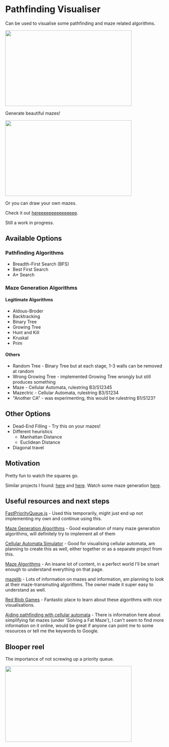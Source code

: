# Pathfinding Visualiser

Can be used to visualise some pathfinding and maze related algorithms.

<img src="https://imgur.com/TeHGiaJ.gif" width="400" height="240" />

Generate beautiful mazes!

<img src="https://i.imgur.com/HKcZDD6.png" width="400" height="240" />

Or you can draw your own mazes.

Check it out [hereeeeeeeeeeeeeee](https://leeyiheng12.github.io/pathfinding_visualiser/).

Still a work in progress.


## Available Options

### Pathfinding Algorithms

- Breadth-First Search (BFS)
- Best First Search
- A* Search


### Maze Generation Algorithms

#### Legitimate Algorithms
- Aldous-Broder
- Backtracking
- Binary Tree
- Growing Tree
- Hunt and Kill
- Kruskal
- Prim

#### Others
- Random Tree - Binary Tree but at each stage, 1-3 walls can be removed at random
- Wrong Growing Tree - implemented Growing Tree wrongly but still produces something
- Maze - Cellular Automata, rulestring B3/S12345
- Mazectric - Cellular Automata, rulestring B3/S1234
- "Another CA" - was experimenting, this would be rulestring B1/S123?


## Other Options

- Dead-End Filling - Try this on your mazes!
- Different heuristics
  - Manhattan Distance
  - Euclidean Distance
- Diagonal travel


## Motivation

Pretty fun to watch the squares go.

Similar projects I found: [here](https://clementmihailescu.github.io/Pathfinding-Visualizer/) and [here](http://qiao.github.io/PathFinding.js/visual/).
Watch some maze generation [here](https://mtimmerm.github.io/webStuff/maze.html).

## Useful resources and next steps

[FastPriorityQueue.js](https://github.com/lemire/FastPriorityQueue.js/) - Used this temporarily, might just end up not implementing my own and continue using this.

[Maze Generation Algorithms](https://weblog.jamisbuck.org/2011/2/7/maze-generation-algorithm-recap) - Good explanation of many maze generation algorithms, will definitely try to implement all of them

[Cellular Automata Simulator](https://robinforest.net/post/cellular-automata/) - Good for visualising cellular automata, am planning to create this as well, either together or as a separate project from this.

[Maze Algorithms](http://www.astrolog.org/labyrnth/algrithm.htm) - An insane lot of content, in a perfect world I'll be smart enough to understand everything on that page.

[mazelib](https://github.com/john-science/mazelib) - Lots of information on mazes and information, am planning to look at their maze-transmuting algorithms. The owner made it super easy to understand as well.

[Red Blob Games](https://www.redblobgames.com/pathfinding/a-star/introduction.html) - Fantastic place to learn about these algorithms with nice visualisations.

[Aiding pathfinding with cellular automata](https://realtimecollisiondetection.net/blog/?p=57) - There is information here about simplifying fat mazes (under 'Solving a Fat Maze'), I can't seem to find more information on it online, would be great if anyone can point me to some resources or tell me the keywords to Google.


## Blooper reel
The importance of not screwing up a priority queue.

<img src="https://i.imgur.com/kDOKkLp.gif" width="400" height="240" />
